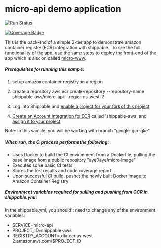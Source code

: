 # micro-api demo application

[![Run Status](https://api.shippable.com/projects/574497362a8192902e214243/badge?branch=google-gcr-gke)](https://app.shippable.com/projects/574497362a8192902e214243)

[![Coverage Badge](https://api.shippable.com/projects/574497362a8192902e214243/coverageBadge?branch=google-gcr-gke)](https://app.shippable.com/projects/574497362a8192902e214243)

This is the back-end of a simple 2-tier app to demonstrate amazon container registry (ECR) integration with shippable
.  To see the full functionality of the app, use the same steps to deploy the front-end of the app which is also
on  called [micro-www](https://github.com/prabhuinbarajan/micro-www/tree/google-gcr-gke).

##### Prerequisites for running this sample:
1. setup amazon container registry on a region
2. create a repository 
    aws ecr create-repository --repository-name shippable-aws/micro-api --region us-west-2

3. Log into Shippable and [enable a project for your fork of this project](http://docs.shippable.com/ci_subscriptions/#enabling-a-project)
4. [Create an Account Integration for ECR](http://docs.shippable.com/int_docker_registries/#google-container-registry-gcr)
 called 'shippable-aws' and [assign it to your project](http://docs.shippable.com/ci_projects/#enabling-integrations)

 Note: In this sample, you will be working with branch "google-gcr-gke"

##### When run, the CI process performs the following:
* Uses Docker to build the CI environment from a Dockerfile, pulling the base image from a public repository "aye0aye/micro-image"
* Executes some basic CI tests
* Stores the test results and code coverage report
* Upon successful CI build, pushes the newly built Docker image to Amazon Container Registry

##### Environment variables required for pulling and pushing from GCR in shippable.yml:
In the shippable.yml, you should't need to change any of the environment variables:
- SERVICE=micro-api
- PROJECT_ID=shippable-aws
- REGISTRY_ACCOUNT=<acctid>.dkr.ecr.us-west-2.amazonaws.com/$PROJECT_ID
